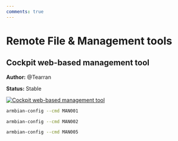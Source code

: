 ```yaml
---
comments: true
---
```


# Remote File & Management tools

## Cockpit web-based management tool

**Author:** @Tearran

**Status:** Stable


<!--- section image START from tools/include/images/MAN001.png --->
[![Cockpit web-based management tool](/images/MAN001.png)](#)
<!--- section image STOP from tools/include/images/MAN001.png --->


~~~ bash title="Cockpit web-based management tool:"
armbian-config --cmd MAN001
~~~


~~~ bash title="SAMBA Remote File share:"
armbian-config --cmd MAN002
~~~


~~~ bash title="Webmin web-based management tool:"
armbian-config --cmd MAN005
~~~
